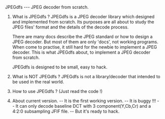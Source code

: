 
JPEGdfs --- JPEG decoder from scratch.

1. What is JPEGdfs ?
   JPEGdfs is a JPEG decoder library which designed and implemented from
   scratch. Its purposes are all about to study the JPEG files' format and
   the details of the decode process. 

   There are many docs describe the JPEG standard or how to design a JPEG
   decoder. But most of them are only 'docs', not working programs. When 
   come to practise, it still hard for the newbie to implement a JPEG 
   decoder. This is what JPEGdfs about, to implement a JPEG decoder from
   scratch.

   JPEGdfs is designed to be small, easy to hack.
   
   
2. What is NOT JPEGdfs ?
   JPEGdfs is not a library/decoder that intended to be used in the real
   world.

3. How to use JPEGdfs ?
   (Just read the code !)

4. About current version.
   -- It is the first working version.
   -- It is buggy !!!
   -- It can only decode baseline DCT with 3 component(Y,Cb,Cr) and a 
      4:2:0 subsampling JFIF file.
   -- But it's ready to hack.
